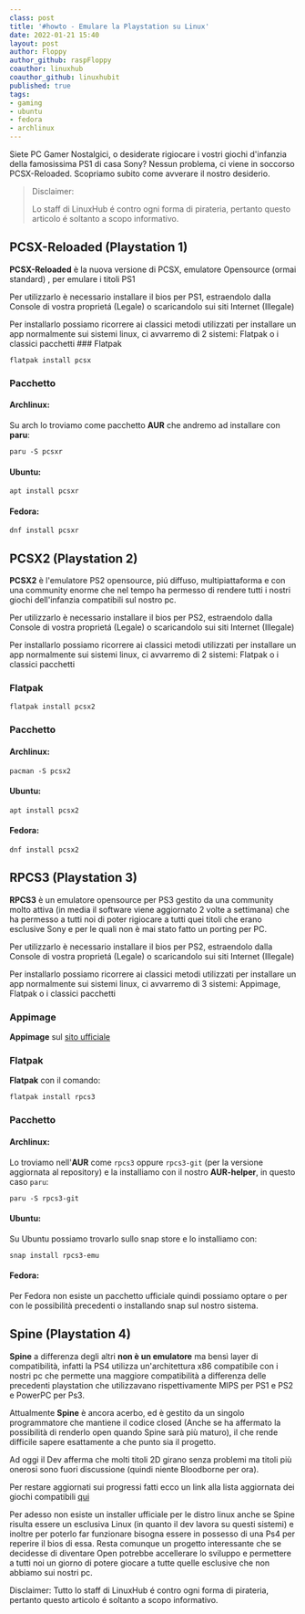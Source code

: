```yaml
---
class: post
title: '#howto - Emulare la Playstation su Linux' 
date: 2022-01-21 15:40
layout: post 
author: Floppy	
author_github: raspFloppy
coauthor: linuxhub
coauthor_github: linuxhubit
published: true
tags: 
- gaming
- ubuntu
- fedora
- archlinux
---
```


Siete PC Gamer Nostalgici, o desiderate rigiocare i vostri giochi d'infanzia della famosissima PS1 di casa Sony? Nessun problema, ci viene in soccorso PCSX-Reloaded.
Scopriamo subito come avverare il nostro desiderio.

> Disclaimer:
> 
> Lo staff di LinuxHub é contro ogni forma di pirateria, pertanto questo articolo é soltanto a scopo informativo.


## PCSX-Reloaded (Playstation 1)
**PCSX-Reloaded** è la nuova versione di PCSX, emulatore Opensource (ormai standard) , per emulare i titoli PS1

Per utilizzarlo è necessario installare il bios per PS1, estraendolo dalla Console di vostra proprietá (Legale) o scaricandolo sui siti Internet (Illegale)


Per installarlo possiamo ricorrere ai classici metodi utilizzati per installare un app normalmente sui sistemi linux, ci avvarremo di 2 sistemi: Flatpak o i classici pacchetti  ### Flatpak 
```
flatpak install pcsx
```

### Pacchetto
#### Archlinux:
Su arch lo troviamo come pacchetto **AUR** che andremo ad installare con **paru**:
 ```
paru -S pcsxr
```
#### Ubuntu:
```
apt install pcsxr
```
#### Fedora:
```
dnf install pcsxr
```


## PCSX2 (Playstation 2)
**PCSX2** è l'emulatore PS2 opensource, piú diffuso,  multipiattaforma e con una community enorme che nel tempo ha permesso di rendere tutti i nostri giochi dell'infanzia compatibili sul nostro pc.

Per utilizzarlo è necessario installare il bios per PS2, estraendolo dalla Console di vostra proprietá (Legale) o scaricandolo sui siti Internet (Illegale)

Per installarlo possiamo ricorrere ai classici metodi utilizzati per installare un app normalmente sui sistemi linux, ci avvarremo di 2 sistemi: Flatpak o i classici pacchetti  
### Flatpak 
```
flatpak install pcsx2
```

### Pacchetto
#### Archlinux:
```
pacman -S pcsx2
```
#### Ubuntu:
```
apt install pcsx2
```
#### Fedora:
```
dnf install pcsx2
```



## RPCS3 (Playstation 3)
**RPCS3** è un  emulatore  opensource per PS3 gestito da una community molto attiva (in media il software viene aggiornato 2 volte a settimana) che ha permesso a tutti noi di poter rigiocare a tutti quei titoli che erano esclusive Sony e per le quali non è mai stato fatto un porting per PC.

Per utilizzarlo è necessario installare il bios per PS2, estraendolo dalla Console di vostra proprietá (Legale) o scaricandolo sui siti Internet (Illegale)

Per installarlo possiamo ricorrere ai classici metodi utilizzati per installare un app normalmente sui sistemi linux, ci avvarremo di 3 sistemi: Appimage, Flatpak o i classici pacchetti  

### Appimage
**Appimage** sul [sito ufficiale](https://rpcs3.net/download)

### Flatpak
**Flatpak** con il comando:
```
flatpak install rpcs3
```

### Pacchetto

#### Archlinux:
Lo troviamo nell'**AUR** come `rpcs3` oppure `rpcs3-git` (per la versione aggiornata al repository) e la installiamo con il nostro **AUR-helper**, in questo caso `paru`:
```
paru -S rpcs3-git
```

#### Ubuntu:
Su Ubuntu possiamo trovarlo sullo snap store e lo installiamo con:
```
snap install rpcs3-emu
```

#### Fedora:
Per Fedora non esiste un pacchetto ufficiale quindi possiamo optare o per con le possibilità precedenti o installando snap sul nostro sistema.



## Spine (Playstation 4)
**Spine** a differenza degli altri **non è un emulatore** ma bensì layer di compatibilità, infatti la PS4 utilizza un'architettura x86 compatibile con i nostri pc che permette una maggiore compatibilità a differenza  delle precedenti playstation che utilizzavano rispettivamente MIPS per PS1 e PS2 e PowerPC per Ps3. 

Attualmente **Spine** è ancora acerbo, ed è gestito da un singolo programmatore che mantiene il codice closed (Anche se ha affermato la possibilità di renderlo open quando Spine sarà più maturo), il che rende difficile sapere esattamente a che punto sia il progetto.

Ad oggi il Dev afferma che molti titoli 2D girano senza problemi ma titoli più onerosi sono fuori discussione (quindi niente Bloodborne per ora).


Per restare aggiornati sui progressi fatti ecco un link alla lista aggiornata dei giochi compatibili [qui](https://docs.google.com/spreadsheets/d/1vebgZawcNhdZnGPaSuWrC6wo9OpR1miz/edit#gid=438411959)


Per adesso non esiste un installer ufficiale per le distro linux anche se Spine risulta essere un esclusiva Linux (in quanto il dev lavora su questi sistemi) e inoltre per poterlo far funzionare bisogna essere in possesso di una Ps4 per reperire il bios di essa.
Resta comunque un progetto interessante che se decidesse di diventare Open potrebbe accellerare lo sviluppo e permettere a tutti noi un giorno di potere giocare a tutte quelle esclusive che non abbiamo sui nostri pc.


Disclaimer: Tutto lo staff di LinuxHub é contro ogni forma di pirateria, pertanto questo articolo é soltanto a scopo informativo.
